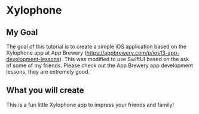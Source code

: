 # Xylophone

## My Goal

The goal of this tutorial is to create a simple iOS application based on the Xylophone app at App Brewery (https://appbrewery.com/p/ios13-app-development-lessons). This was modified to use SwiftUI based on the ask of some of my friends. Please check out the App Brewery app development lessons, they are extremely good.


## What you will create

This is a fun little Xylophone app to impress your friends and family! 
